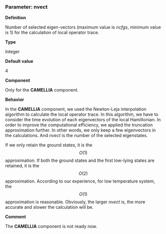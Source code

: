 ### Parameter: nvect

**Definition**

Number of selected eigen-vectors (maximum value is *ncfgs*, minimum value is 1) for the calculation of local operator trace.

**Type**

Integer

**Default value**

4

**Component**

Only for the **CAMELLIA** component.

**Behavior**

In the **CAMELLIA** component, we used the Newton-Leja interpolation algorithm to calculate the local operator trace. In this algorithm, we have to consider the time evolution of each eigenvectors of the local Hamiltonian. In order to improve the computational efficiency, we applied the truncation approximation further. In other words, we only keep a few eigenvectors in the calculations. And *nvect* is the number of the selected eigenstates. 

If we only retain the ground states, it is the $$O(1)$$ approximation. If both the ground states and the first low-lying states are retained, it is the $$O(2)$$ approximation. According to our experience, for low temperature system, the $$O(1)$$ approximation is reasonable. Obviously, the larger *nvect* is, the more accurate and slower the calculation will be.

**Comment**

The **CAMELLIA** component is not ready now.
